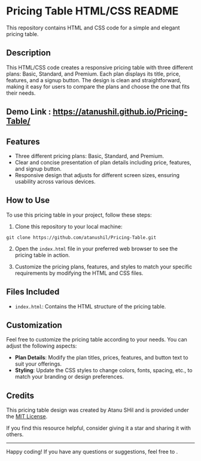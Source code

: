 # Pricing Table HTML/CSS README

This repository contains HTML and CSS code for a simple and elegant pricing table.

## Description

This HTML/CSS code creates a responsive pricing table with three different plans: Basic, Standard, and Premium. Each plan displays its title, price, features, and a signup button. The design is clean and straightforward, making it easy for users to compare the plans and choose the one that fits their needs.
## Demo Link : https://atanushil.github.io/Pricing-Table/

## Features

- Three different pricing plans: Basic, Standard, and Premium.
- Clear and concise presentation of plan details including price, features, and signup button.
- Responsive design that adjusts for different screen sizes, ensuring usability across various devices.

## How to Use

To use this pricing table in your project, follow these steps:

1. Clone this repository to your local machine:

```
git clone https://github.com/atanushil/Pricing-Table.git
```

2. Open the `index.html` file in your preferred web browser to see the pricing table in action.

3. Customize the pricing plans, features, and styles to match your specific requirements by modifying the HTML and CSS files.

## Files Included

- `index.html`: Contains the HTML structure of the pricing table.

## Customization

Feel free to customize the pricing table according to your needs. You can adjust the following aspects:

- **Plan Details**: Modify the plan titles, prices, features, and button text to suit your offerings.
- **Styling**: Update the CSS styles to change colors, fonts, spacing, etc., to match your branding or design preferences.

## Credits

This pricing table design was created by Atanu SHil and is provided under the [MIT License](LICENSE). 

If you find this resource helpful, consider giving it a star and sharing it with others.

---

Happy coding! If you have any questions or suggestions, feel free to .
